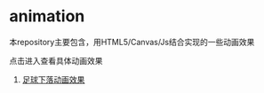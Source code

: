 # animation

本repository主要包含，用HTML5/Canvas/Js结合实现的一些动画效果

点击进入查看具体动画效果

1. [足球下落动画效果](http://www.wuzhiqin.tk/ "点击进入demo")
